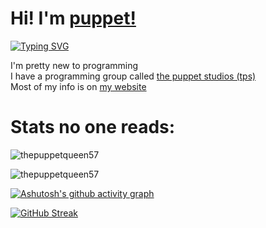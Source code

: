 # Hi! I'm [puppet!](https://thepuppet57.141412.xyz)
[![Typing SVG](https://readme-typing-svg.herokuapp.com/?size=30&lines=I+never+touch+grass)](https://git.io/typing-svg)

I'm pretty new to programming <br>
I have a programming group called [the puppet studios (tps)](https://thepuppet57.141412.xyz/tps) <br>
Most of my info is on [my website](https://thepuppet57.141412.xyz)

# Stats no one reads:

![thepuppetqueen57](https://github-readme-stats.vercel.app/api/top-langs?username=thepuppetqueen57&show_icons=true&theme=tokyonight&layout=compact)

![thepuppetqueen57](https://github-readme-stats.vercel.app/api?username=thepuppetqueen57&show_icons=true&theme=radical)

[![Ashutosh's github activity graph](https://github-readme-activity-graph.vercel.app/graph?username=Thepuppetqueen57&theme=react-dark)](https://github.com/ashutosh00710/github-readme-activity-graph)

[![GitHub Streak](https://github-readme-streak-stats.herokuapp.com?user=thepuppetqueen57&theme=radical)](https://git.io/streak-stats)
